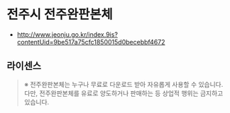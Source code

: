 # 전주시 전주완판본체
* http://www.jeonju.go.kr/index.9is?contentUid=9be517a75cfc1850015d0becebbf4672

## 라이센스
> ※ 전주완판본체는 누구나 무료로 다운로드 받아 자유롭게 사용할 수 있습니다.
> 다만, 전주완판본체를 유료로 양도하거나 판매하는 등 상업적 행위는 금지하고 있습니다.

